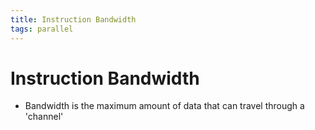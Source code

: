 ```yaml
---
title: Instruction Bandwidth
tags: parallel 
---
```


# Instruction Bandwidth
- Bandwidth is the maximum amount of data that can travel through a 'channel'








































